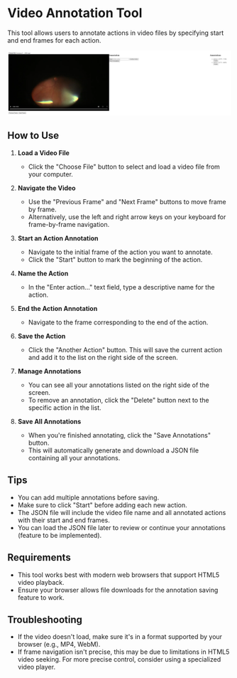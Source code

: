 # Video Annotation Tool

This tool allows users to annotate actions in video files by specifying start and end frames for each action.

![Video Annotation Tool Screenshot](screenshot.png)

## How to Use

1. **Load a Video File**
   - Click the "Choose File" button to select and load a video file from your computer.

2. **Navigate the Video**
   - Use the "Previous Frame" and "Next Frame" buttons to move frame by frame.
   - Alternatively, use the left and right arrow keys on your keyboard for frame-by-frame navigation.

3. **Start an Action Annotation**
   - Navigate to the initial frame of the action you want to annotate.
   - Click the "Start" button to mark the beginning of the action.

4. **Name the Action**
   - In the "Enter action..." text field, type a descriptive name for the action.

5. **End the Action Annotation**
   - Navigate to the frame corresponding to the end of the action.

6. **Save the Action**
   - Click the "Another Action" button. This will save the current action and add it to the list on the right side of the screen.

7. **Manage Annotations**
   - You can see all your annotations listed on the right side of the screen.
   - To remove an annotation, click the "Delete" button next to the specific action in the list.

8. **Save All Annotations**
   - When you're finished annotating, click the "Save Annotations" button.
   - This will automatically generate and download a JSON file containing all your annotations.

## Tips

- You can add multiple annotations before saving.
- Make sure to click "Start" before adding each new action.
- The JSON file will include the video file name and all annotated actions with their start and end frames.
- You can load the JSON file later to review or continue your annotations (feature to be implemented).

## Requirements

- This tool works best with modern web browsers that support HTML5 video playback.
- Ensure your browser allows file downloads for the annotation saving feature to work.

## Troubleshooting

- If the video doesn't load, make sure it's in a format supported by your browser (e.g., MP4, WebM).
- If frame navigation isn't precise, this may be due to limitations in HTML5 video seeking. For more precise control, consider using a specialized video player.

